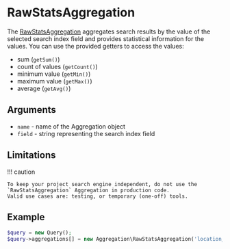 # RawStatsAggregation

The [RawStatsAggregation](https://github.com/ezsystems/ezplatform-kernel/blob/master/eZ/Publish/API/Repository/Values/Content/Query/Aggregation/RawStatsAggregation.php) aggregates search results by the value of the selected search index field
and provides statistical information for the values. You can use the provided getters to access the values:

- sum (`getSum()`)
- count of values (`getCount()`)
- minimum value (`getMin()`)
- maximum value (`getMax()`)
- average (`getAvg()`)

## Arguments

- `name` - name of the Aggregation object
- `field` - string representing the search index field

## Limitations

!!! caution

    To keep your project search engine independent, do not use the `RawStatsAggregation` Aggregation in production code.
    Valid use cases are: testing, or temporary (one-off) tools.

## Example

``` php
$query = new Query();
$query->aggregations[] = new Aggregation\RawStatsAggregation('location_depth', 'depth_i');
```
